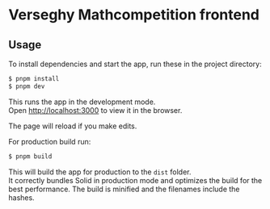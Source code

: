# Verseghy Mathcompetition frontend

## Usage

To install dependencies and start the app, run these in the project directory:

```bash
$ pnpm install
$ pnpm dev
```

This runs the app in the development mode.<br>
Open [http://localhost:3000](http://localhost:3000) to view it in the browser.

The page will reload if you make edits.<br>

For production build run:

```bash
$ pnpm build
```

This will build the app for production to the `dist` folder.<br>
It correctly bundles Solid in production mode and optimizes the build for the best performance.
The build is minified and the filenames include the hashes.<br>
